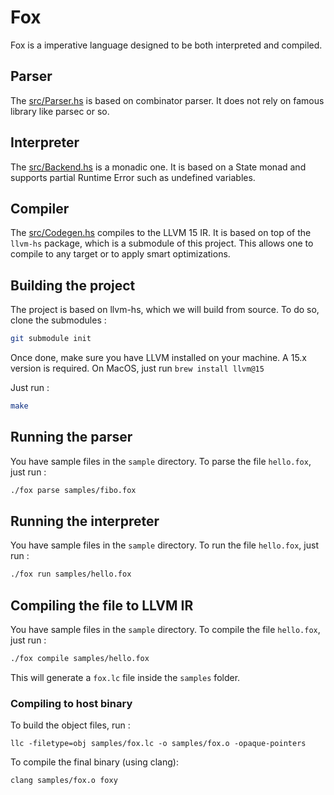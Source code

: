# Fox

Fox is a imperative language designed to be both interpreted and compiled.  

## Parser
The [src/Parser.hs](parser) is based on combinator parser. It does not rely on famous library like parsec or so.

## Interpreter 
The [src/Backend.hs](interpreter) is a monadic one. It is based on a State monad and supports partial Runtime Error such as undefined variables.

## Compiler
The [src/Codegen.hs](compiler) compiles to the LLVM 15 IR. It is based on top of the `llvm-hs` package, which is a submodule of this project.
This allows one to compile to any target or to apply smart optimizations.

## Building the project
The project is based on llvm-hs, which we will build from source.
To do so, clone the submodules : 
```sh 
git submodule init
```
Once done, make sure you have LLVM installed on your machine. A 15.x version is required. On MacOS, just run `brew install llvm@15` 

Just run :
```sh
make
```

## Running the parser
You have sample files in the `sample` directory. To parse the file `hello.fox`, just run :  
```sh
./fox parse samples/fibo.fox
```
## Running the interpreter
You have sample files in the `sample` directory. To run the file `hello.fox`, just run :  
```sh
./fox run samples/hello.fox
```
## Compiling the file to LLVM IR
You have sample files in the `sample` directory. To compile the file `hello.fox`, just run :  
```sh
./fox compile samples/hello.fox
```
This will generate a `fox.lc` file inside the `samples` folder.

### Compiling to host binary
To build the object files, run :
```
llc -filetype=obj samples/fox.lc -o samples/fox.o -opaque-pointers
```

To compile the final binary (using clang): 
```
clang samples/fox.o foxy
```

